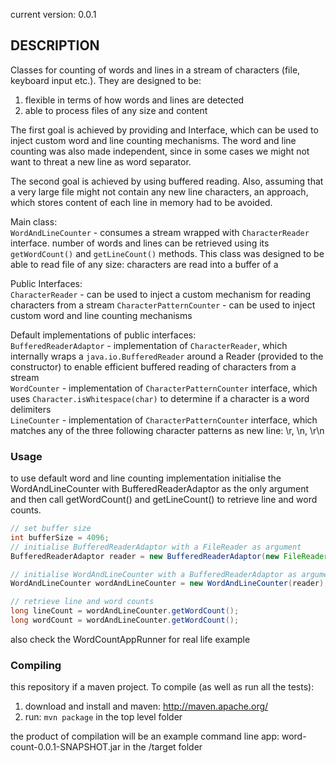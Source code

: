 current version: 0.0.1

## DESCRIPTION
Classes for counting of words and lines in a stream of characters (file, keyboard input etc.). They are designed to be:  
1. flexible in terms of how words and lines are detected
2. able to process files of any size and content

The first goal is achieved by providing and Interface, which can be used to inject custom word and line counting mechanisms. The word and line counting was also made independent, since in some cases we might not want to threat a new line as word separator.

The second goal is achieved by using buffered reading. Also, assuming that a very large file might not contain any new line characters, an approach, which stores content of each line in memory had to be avoided.

Main class:  
```WordAndLineCounter``` - consumes a stream wrapped with ```CharacterReader``` interface. number of words and lines can be retrieved using its ```getWordCount()``` and ```getLineCount()``` methods. This class was designed to be able to read file of any size: characters are read into a buffer of a 

Public Interfaces:  
```CharacterReader``` - can be used to inject a custom mechanism for reading characters from a stream 
```CharacterPatternCounter``` - can be used to inject custom word and line counting mechanisms

Default implementations of public interfaces:  
```BufferedReaderAdaptor``` - implementation of ```CharacterReader```, which internally wraps a ```java.io.BufferedReader``` around a Reader (provided to the constructor) to enable efficient buffered reading of characters from a stream  
```WordCounter``` - implementation of ```CharacterPatternCounter``` interface, which uses ```Character.isWhitespace(char)``` to determine if a character is a word delimiters  
```LineCounter``` - implementation of ```CharacterPatternCounter``` interface, which matches any of the three following character patterns as new line: \r, \n, \r\n  

### Usage
to use default word and line counting implementation initialise the WordAndLineCounter with BufferedReaderAdaptor as the only argument and then call getWordCount() and getLineCount() to retrieve line and word counts.

```java
// set buffer size
int bufferSize = 4096;
// initialise BufferedReaderAdaptor with a FileReader as argument
BufferedReaderAdaptor reader = new BufferedReaderAdaptor(new FileReader(fileName), bufferSize);

// initialise WordAndLineCounter with a BufferedReaderAdaptor as argument
WordAndLineCounter wordAndLineCounter = new WordAndLineCounter(reader);

// retrieve line and word counts
long lineCount = wordAndLineCounter.getWordCount();
long wordCount = wordAndLineCounter.getWordCount();
```

also check the WordCountAppRunner for real life example

### Compiling
this repository if a maven project. To compile (as well as run all the tests):  
1. download and install and maven: http://maven.apache.org/  
2. run: ```mvn package``` in the top level folder  

the product of compilation will be an example command line app: word-count-0.0.1-SNAPSHOT.jar in the /target folder 